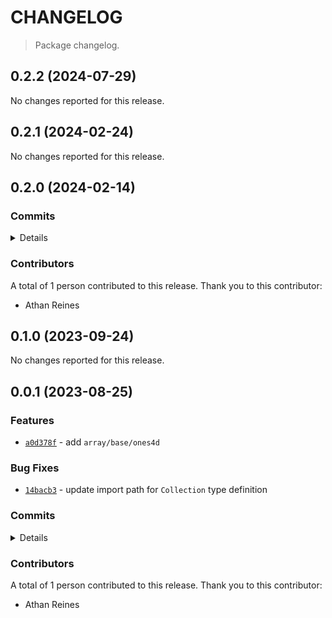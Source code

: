 # CHANGELOG

> Package changelog.

<section class="release" id="v0.2.2">

## 0.2.2 (2024-07-29)

No changes reported for this release.

</section>

<!-- /.release -->

<section class="release" id="v0.2.1">

## 0.2.1 (2024-02-24)

No changes reported for this release.

</section>

<!-- /.release -->

<section class="release" id="v0.2.0">

## 0.2.0 (2024-02-14)

<section class="commits">

### Commits

<details>

-   [`5a3d652`](https://github.com/stdlib-js/stdlib/commit/5a3d652be896a841f832c40db6d12cffba4ff316) - **chore:** remove unused import _(by Athan Reines)_

</details>

</section>

<!-- /.commits -->

<section class="contributors">

### Contributors

A total of 1 person contributed to this release. Thank you to this contributor:

-   Athan Reines

</section>

<!-- /.contributors -->

</section>

<!-- /.release -->

<section class="release" id="v0.1.0">

## 0.1.0 (2023-09-24)

No changes reported for this release.

</section>

<!-- /.release -->

<section class="release" id="v0.0.1">

## 0.0.1 (2023-08-25)

<section class="features">

### Features

-   [`a0d378f`](https://github.com/stdlib-js/stdlib/commit/a0d378f774da10e0386dd475c5f0f96fd9258bb1) - add `array/base/ones4d`

</section>

<!-- /.features -->

<section class="bug-fixes">

### Bug Fixes

-   [`14bacb3`](https://github.com/stdlib-js/stdlib/commit/14bacb3cbfced427bcbadae7cbc649a62bb62b69) - update import path for `Collection` type definition

</section>

<!-- /.bug-fixes -->

<section class="commits">

### Commits

<details>

-   [`26ac24b`](https://github.com/stdlib-js/stdlib/commit/26ac24b67cb9cc92e75dd9d9d8ff4d24792625eb) - **refactor:** use predefined types _(by Athan Reines)_
-   [`1688d3d`](https://github.com/stdlib-js/stdlib/commit/1688d3dec0f6f732f8827d057fc4870733edec0d) - **refactor:** use predefined type _(by Athan Reines)_
-   [`14bacb3`](https://github.com/stdlib-js/stdlib/commit/14bacb3cbfced427bcbadae7cbc649a62bb62b69) - **fix:** update import path for `Collection` type definition _(by Athan Reines)_
-   [`a0d378f`](https://github.com/stdlib-js/stdlib/commit/a0d378f774da10e0386dd475c5f0f96fd9258bb1) - **feat:** add `array/base/ones4d` _(by Athan Reines)_

</details>

</section>

<!-- /.commits -->

<section class="contributors">

### Contributors

A total of 1 person contributed to this release. Thank you to this contributor:

-   Athan Reines

</section>

<!-- /.contributors -->

</section>

<!-- /.release -->

